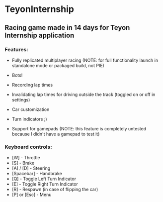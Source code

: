 # TeyonInternship
## Racing game made in 14 days for Teyon Internship application

### Features:
- Fully replicated multiplayer racing (NOTE: for full functionality launch in standalone mode or packaged build, not PIE)

- Bots!

- Recording lap times

- Invalidating lap times for driving outside the track (toggled on or off in settings)

- Car customization

- Turn indicators ;)

- Support for gamepads (NOTE: this feature is completely untested because I didn't have a gamepad to test it)

### Keyboard controls:

- [W] - Throttle
- [S] - Brake
- [A] / [D] - Steering
- [Spacebar] - Handbrake
- [Q] - Toggle Left Turn Indicator
- [E] - Toggle Right Turn Indicator
- [R] - Respawn (in case of flipping the car)
- [P] or [Esc] - Menu
